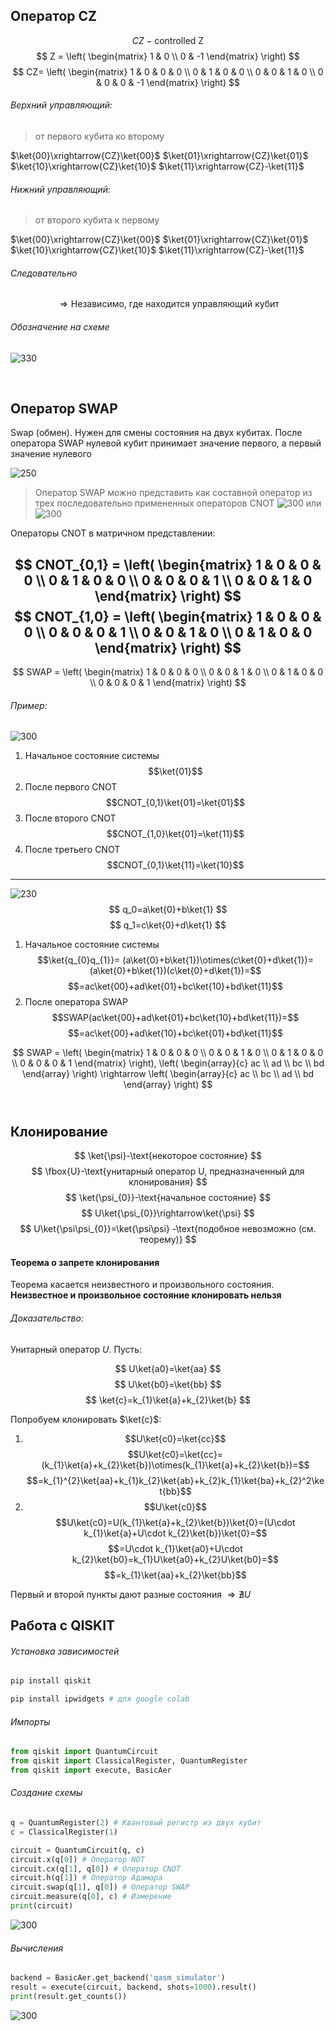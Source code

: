 
## Оператор CZ
$$
CZ - \text{controlled Z}
$$
$$
Z = 
\left(
\begin{matrix}
1 & 0  \\ 
0 & -1
\end{matrix}
\right)
$$
$$
CZ=
\left(
\begin{matrix}
1 & 0 & 0 & 0  \\ 
0 & 1 & 0 & 0  \\ 
0 & 0 & 1 & 0  \\ 
0 & 0 & 0 & -1 
\end{matrix}
\right)
$$

###### Верхний управляющий:
> от первого кубита ко второму

$\ket{00}\xrightarrow{CZ}\ket{00}$
$\ket{01}\xrightarrow{CZ}\ket{01}$
$\ket{10}\xrightarrow{CZ}\ket{10}$
$\ket{11}\xrightarrow{CZ}-\ket{11}$


###### Нижний управляющий:
> от второго кубита к первому

$\ket{00}\xrightarrow{CZ}\ket{00}$
$\ket{01}\xrightarrow{CZ}\ket{01}$
$\ket{10}\xrightarrow{CZ}\ket{10}$
$\ket{11}\xrightarrow{CZ}-\ket{11}$


###### Следовательно
$$
\Rightarrow \text{Независимо, где находится управляющий кубит}
$$

###### Обозначение на схеме
![330](../_%20Assets/Pasted%20image%2020231224200245.png)

<br>

## Оператор SWAP

Swap (обмен). Нужен для смены состояния на двух кубитах. После оператора SWAP нулевой кубит принимает значение первого, а первый значение нулевого 

![250](../_%20Assets/Pasted%20image%2020231224200609.png)

> Оператор SWAP можно представить как составной оператор из трех последовательно примененных операторов CNOT
> ![300](../_%20Assets/Pasted%20image%2020231224200952.png)
> или
> ![300](../_%20Assets/Pasted%20image%2020231224201037.png)

Операторы CNOT в матричном представлении:

$$
CNOT_{0,1} = 
\left(
\begin{matrix}
1 & 0 & 0 & 0  \\ 
0 & 1 & 0 & 0  \\ 
0 & 0 & 0 & 1  \\ 
0 & 0 & 1 & 0 
\end{matrix}
\right)
$$
$$
CNOT_{1,0} = 
\left(
\begin{matrix}
1 & 0 & 0 & 0  \\ 
0 & 0 & 0 & 1  \\ 
0 & 0 & 1 & 0  \\ 
0 & 1 & 0 & 0 
\end{matrix}
\right)
$$
---
$$
SWAP = 
\left(
\begin{matrix}
1 & 0 & 0 & 0  \\ 
0 & 0 & 1 & 0  \\ 
0 & 1 & 0 & 0  \\ 
0 & 0 & 0 & 1 
\end{matrix}
\right)
$$

###### Пример:
![300](../_%20Assets/Pasted%20image%2020231224202329.png)
1. Начальное состояние системы
$$\ket{01}$$
2. После первого CNOT
$$CNOT_{0,1}\ket{01}=\ket{01}$$
3. После второго CNOT
$$CNOT_{1,0}\ket{01}=\ket{11}$$
4. После третьего CNOT
$$CNOT_{0,1}\ket{11}=\ket{10}$$
---
![230](../_%20Assets/Pasted%20image%2020231224203459.png)
$$
q_0=a\ket{0}+b\ket{1}
$$
$$
q_1=c\ket{0}+d\ket{1}
$$
1. Начальное состояние системы
$$\ket{q_{0}q_{1}}=
(a\ket{0}+b\ket{1})\otimes(c\ket{0}+d\ket{1})=(a\ket{0}+b\ket{1})(c\ket{0}+d\ket{1})=$$
$$=ac\ket{00}+ad\ket{01}+bc\ket{10}+bd\ket{11}$$
2. После оператора SWAP
$$SWAP(ac\ket{00}+ad\ket{01}+bc\ket{10}+bd\ket{11})=$$
$$=ac\ket{00}+ad\ket{10}+bc\ket{01}+bd\ket{11}$$

$$
SWAP = 
\left(
\begin{matrix}
1 & 0 & 0 & 0  \\ 
0 & 0 & 1 & 0  \\ 
0 & 1 & 0 & 0  \\ 
0 & 0 & 0 & 1 
\end{matrix}
\right),
\left(
\begin{array}{c}
ac \\
ad \\
bc \\
bd
\end{array}
\right) 
\rightarrow
\left(
\begin{array}{c}
ac \\
bc \\
ad \\
bd
\end{array}
\right) 
$$
<br>

## Клонирование
$$
\ket{\psi}-\text{некоторое состояние}
$$
$$
\fbox{U}-\text{унитарный оператор U, предназначенный для клонирования}
$$
$$
\ket{\psi_{0}}-\text{начальное состояние}
$$
$$
U\ket{\psi_{0}}\rightarrow\ket{\psi}
$$
$$
U\ket{\psi\psi_{0}}=\ket{\psi\psi} -\text{подобное невозможно (см. теорему)}
$$

#### Теорема о запрете клонирования

Теорема касается неизвестного и произвольного состояния. **Неизвестное и произвольное состояние клонировать нельзя**

###### Доказательство:
Унитарный оператор $U$. Пусть:

$$
U\ket{a0}=\ket{aa}
$$
$$
U\ket{b0}=\ket{bb}
$$
$$
\ket{c}=k_{1}\ket{a}+k_{2}\ket{b}
$$

Попробуем клонировать $\ket{c}$:
1. $$U\ket{c0}=\ket{cc}$$
$$U\ket{c0}=\ket{cc}=(k_{1}\ket{a}+k_{2}\ket{b})\otimes(k_{1}\ket{a}+k_{2}\ket{b})=$$
$$=k_{1}^{2}\ket{aa}+k_{1}k_{2}\ket{ab}+k_{2}k_{1}\ket{ba}+k_{2}^2\ket{bb}$$
2. $$U\ket{c0}$$
$$U\ket{c0}=U(k_{1}\ket{a}+k_{2}\ket{b})\ket{0}=(U\cdot k_{1}\ket{a}+U\cdot k_{2}\ket{b})\ket{0}=$$
$$=U\cdot k_{1}\ket{a0}+U\cdot k_{2}\ket{b0}=k_{1}U\ket{a0}+k_{2}U\ket{b0}=$$
$$=k_{1}\ket{aa}+k_{2}\ket{bb}$$

Первый и второй пункты дают разные состояния $\Rightarrow \nexists U$ 

## Работа с QISKIT

###### Установка зависимостей

```bash
pip install qiskit
```

```bash
pip install ipwidgets # для google colab
```

###### Импорты
```python
from qiskit import QuantumCircuit
from qiskit import ClassicalRegister, QuantumRegister
from qiskit import execute, BasicAer
```

###### Создание схемы
```python
q = QuantumRegister(2) # Квантовый регистр из двух кубит
с = ClassicalRegister(1)
```

```python
circuit = QuantumCircuit(q, c)
circuit.x(q[0]) # Оператор NOT
circuit.cx(q[1], q[0]) # Оператор CNOT
circuit.h(q[1]) # Оператор Адамара
circuit.swap(q[1], q[0]) # Оператор SWAP
circuit.measure(q[0], c) # Измерение
print(circuit)
```

![300](../_%20Assets/Pasted%20image%2020231224211802.png)

###### Вычисления 
```python
backend = BasicAer.get_backend('qasm_simulator')
result = execute(circuit, backend, shots=1000).result()
print(result.get_counts())
```

![300](../_%20Assets/Pasted%20image%2020231224212308.png)